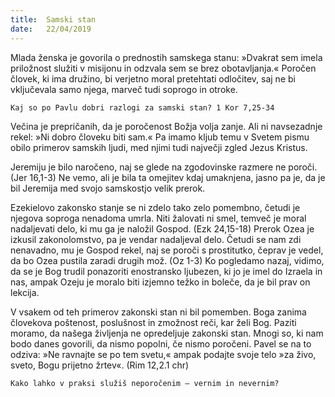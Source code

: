 ```yaml
---
title:  Samski stan
date:   22/04/2019
---
```


Mlada ženska je govorila o prednostih samskega stanu: »Dvakrat sem imela priložnost služiti v misijonu in odzvala sem se brez obotavljanja.« Poročen človek, ki ima družino, bi verjetno moral pretehtati odločitev, saj ne bi vključevala samo njega, marveč tudi soprogo in otroke.

`Kaj so po Pavlu dobri razlogi za samski stan? 1 Kor 7,25-34`

Večina je prepričanih, da je poročenost Božja volja zanje. Ali ni navsezadnje rekel: »Ni dobro človeku biti sam.« Pa imamo kljub temu v Svetem pismu obilo primerov samskih ljudi, med njimi tudi največji zgled Jezus Kristus.

Jeremiju je bilo naročeno, naj se glede na zgodovinske razmere ne poroči. (Jer 16,1-3) Ne vemo, ali je bila ta omejitev kdaj umaknjena, jasno pa je, da je bil Jeremija med svojo samskostjo velik prerok.

Ezekielovo zakonsko stanje se ni zdelo tako zelo pomembno, četudi je njegova soproga nenadoma umrla. Niti žalovati ni smel, temveč je moral nadaljevati delo, ki mu ga je naložil Gospod. (Ezk 24,15-18) Prerok Ozea je izkusil zakonolomstvo, pa je vendar nadaljeval delo. Četudi se nam zdi nenavadno, mu je Gospod rekel, naj se poroči s prostitutko, čeprav je vedel, da bo Ozea pustila zaradi drugih mož. (Oz 1-3) Ko pogledamo nazaj, vidimo, da se je Bog trudil ponazoriti enostransko ljubezen, ki jo je imel do Izraela in nas, ampak Ozeju je moralo biti izjemno težko in boleče, da je bil prav on lekcija.

V vsakem od teh primerov zakonski stan ni bil pomemben. Boga zanima človekova poštenost, poslušnost in zmožnost reči, kar želi Bog. Paziti moramo, da našega življenja ne opredeljuje zakonski stan. Mnogi so, ki nam bodo danes govorili, da nismo popolni, če nismo poročeni. Pavel se na to odziva: »Ne ravnajte se po tem svetu,« ampak podajte svoje telo »za živo, sveto, Bogu prijetno žrtev«. (Rim 12,2.1 chr)

`Kako lahko v praksi služiš neporočenim – vernim in nevernim?`
